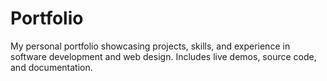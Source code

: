 # Portfolio
My personal portfolio showcasing projects, skills, and experience in software development and web design. Includes live demos, source code, and documentation.
